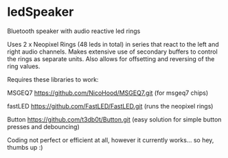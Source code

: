 # ledSpeaker
Bluetooth speaker with audio reactive led rings

Uses 2 x Neopixel Rings (48 leds in total) in series that react to the left and right audio channels.
Makes extensive use of secondary buffers to control the rings as separate units. Also allows for offsetting and reversing of the ring values.

Requires these libraries to work:

MSGEQ7 https://github.com/NicoHood/MSGEQ7.git       (for msgeq7 chips)

fastLED https://github.com/FastLED/FastLED.git      (runs the neopixel rings)

Button https://github.com/t3db0t/Button.git         (easy solution for simple button presses and debouncing)

Coding not perfect or efficient at all, however it currently works... so hey, thumbs up :) 
